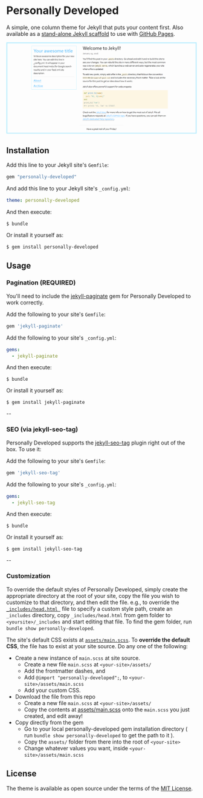 # Personally Developed

A simple, one column theme for Jekyll that puts your content first. Also
available as a [stand-alone
Jekyll scaffold](https://github.com/jonathanpike/personally-developed) to use with [GitHub Pages](https://pages.github.com/).

![theme preview](/screenshot.png)

## Installation

Add this line to your Jekyll site's `Gemfile`:

```ruby
gem "personally-developed"
```

And add this line to your Jekyll site's `_config.yml`:

```yaml
theme: personally-developed
```

And then execute:

```
$ bundle
```

Or install it yourself as:

```
$ gem install personally-developed
```

## Usage

### Pagination (REQUIRED)

You'll need to include the [jekyll-paginate](https://github.com/jekyll/jekyll-paginate) gem for Personally Developed to work correctly. 

Add the following to your site's `Gemfile`:

```ruby
gem 'jekyll-paginate'
```

Add the following to your site's `_config.yml`:

```yml
gems:
  - jekyll-paginate
```

And then execute:

```
$ bundle
```

Or install it yourself as:

```
$ gem install jekyll-paginate
```

--

### SEO (via jekyll-seo-tag)

Personally Developed supports the [jekyll-seo-tag](https://github.com/jekyll/jekyll-seo-tag) plugin right out of the box.  To use it:

Add the following to your site's `Gemfile`:

```ruby
gem 'jekyll-seo-tag'
```

Add the following to your site's `_config.yml`:

```yml
gems:
  - jekyll-seo-tag
```

And then execute:

```
$ bundle
```

Or install it yourself as:

```
$ gem install jekyll-seo-tag
```

--

### Customization

To override the default styles of Personally Developed, simply create the appropriate directory at the root of your site, copy the file you wish to customize to that directory, and then edit the file.
e.g., to override the [`_includes/head.html `](_includes/head.html) file to specify a custom style path, create an `_includes` directory, copy `_includes/head.html` from gem folder to `<yoursite>/_includes` and start editing that file. To find the gem folder, run `bundle show personally-developed`.

The site's default CSS exists at [`assets/main.scss`](assets/main.scss). To **override the default CSS**, the file has to exist at your site source. Do any one of the following:
- Create a new instance of `main.scss` at site source.
  - Create a new file `main.scss` at `<your-site>/assets/`
  - Add the frontmatter dashes, and
  - Add `@import "personally-developed";`, to `<your-site>/assets/main.scss`
  - Add your custom CSS.
- Download the file from this repo
  - Create  a new file `main.scss` at `<your-site>/assets/`
  - Copy the contents at [assets/main.scss](assets/main.scss) onto the `main.scss` you just created, and edit away!
- Copy directly from the gem
  - Go to your local personally-developed gem installation directory ( run `bundle show personally-developed` to get the path to it ).
  - Copy the `assets/` folder from there into the root of `<your-site>`
  - Change whatever values you want, inside `<your-site>/assets/main.scss`

## License

The theme is available as open source under the terms of the [MIT License](https://opensource.org/licenses/MIT).

